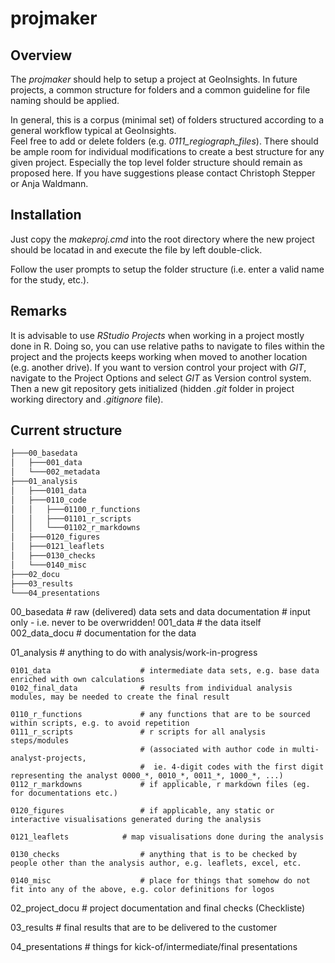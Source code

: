 # projmaker

## Overview

The _projmaker_ should help to setup a project at GeoInsights. 
In future projects, a common structure for folders and a common guideline for file naming should be applied.

In general, this is a corpus (minimal set) of folders structured according to a general workflow typical at GeoInsights.  
Feel free to add or delete folders (e.g. *0111_regiograph_files*).
There should be ample room for individual modifications to create a best structure for any given project.
Especially the top level folder structure should remain as proposed here.
If you have suggestions please contact Christoph Stepper or Anja Waldmann.

## Installation

Just copy the *makeproj.cmd* into the root directory where the new project should be locatad in and execute the file by left double-click.

Follow the user prompts to setup the folder structure (i.e. enter a valid name for the study, etc.).

## Remarks

It is advisable to use _RStudio Projects_ when working in a project mostly done in R. 
Doing so, you can use relative paths to navigate to files within the project and the projects keeps working when moved to another location (e.g. another drive).
If you want to version control your project with _GIT_, navigate to the Project Options and select _GIT_ as Version control system. 
Then a new git repository gets initialized (hidden _.git_ folder in project working directory and _.gitignore_ file).

## Current structure

```bash
├───00_basedata
│   ├───001_data
│   └───002_metadata
├───01_analysis
│   ├───0101_data
│   ├───0110_code
│   │   ├───01100_r_functions
│   │   ├───01101_r_scripts
│   │   └───01102_r_markdowns
│   ├───0120_figures
│   ├───0121_leaflets
│   ├───0130_checks
│   └───0140_misc
├───02_docu
├───03_results
└───04_presentations
```


00_basedata                  # raw (delivered) data sets and data documentation
                             # input only - i.e. never to be overwridden!
	001_data                     # the data itself
	002_data_docu                # documentation for the data

01_analysis                  # anything to do with analysis/work-in-progress

	0101_data                    # intermediate data sets, e.g. base data enriched with own calculations
	0102_final_data              # results from individual analysis modules, may be needed to create the final result

	0110_r_functions             # any functions that are to be sourced within scripts, e.g. to avoid repetition
	0111_r_scripts               # r scripts for all analysis steps/modules 
								 # (associated with author code in multi-analyst-projects, 
								 #  ie. 4-digit codes with the first digit representing the analyst 0000_*, 0010_*, 0011_*, 1000_*, ...)
	0112_r_markdowns             # if applicable, r markdown files (eg. for documentations etc.)

	0120_figures                 # if applicable, any static or interactive visualisations generated during the analysis

	0121_leaflets		     # map visualisations done during the analysis

	0130_checks                  # anything that is to be checked by people other than the analysis author, e.g. leaflets, excel, etc.

	0140_misc                    # place for things that somehow do not fit into any of the above, e.g. color definitions for logos

02_project_docu              # project documentation and final checks (Checkliste)

03_results                   # final results that are to be delivered to the customer

04_presentations             # things for kick-of/intermediate/final presentations